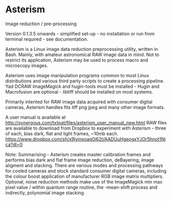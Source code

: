 # Asterism

Image reduction / pre-processing

Version 0.1.3.5 onwards - simplified set-up - no installation or run from terminal required - see documentation.

Asterism is a Linux image data reduction preprocessing utility, written in Bash. Mainly, with amateur astronomical RAW image data in mind. Not to restrict its application, Asterism may be used to process macro and microscopy images. 

Asterism uses image manipulation programs common to most Linux distributions and various third party scripts to create a processing pipeline. Yad DCRAW ImageMagick and hugin-tools must be installed - Hugin and Macrofusion are optional - libtiff should be installed on most systems.

Primarily intented for RAW image data acquired with consumer digital cameras, Asterism handles fits tiff png jpeg and many other image formats. 

A user manual is available at http://synergous.com/txtpat/files/asterism_user_manual_new.html
RAW files are available to download from Dropbox to experiment with Asterism - three of each, bias dark, flat and light frames, ~10mb each.
https://www.dropbox.com/sh/x9lyinxoaq0i62t/AADUuHgeogxYJOr5hnot1Njca?dl=0

Note: Summarising - Asterism creates master calibration frames and performs bias dark and flat frame image reduction, deBayering, image aligment and stacking. There are various modes and processing pathways for cooled cameras and stock standard consumer digital cameras, including the colour boost application of manufacturer RGB image matrix multipliers. Optional, noise reduction methods make use of the ImageMagick min max pixel value / within quantum range routine, the -mean-shift process and indirectly, polynomial image stacking.

